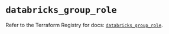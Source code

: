 # `databricks_group_role`

Refer to the Terraform Registry for docs: [`databricks_group_role`](https://registry.terraform.io/providers/databricks/databricks/1.50.0/docs/resources/group_role).
